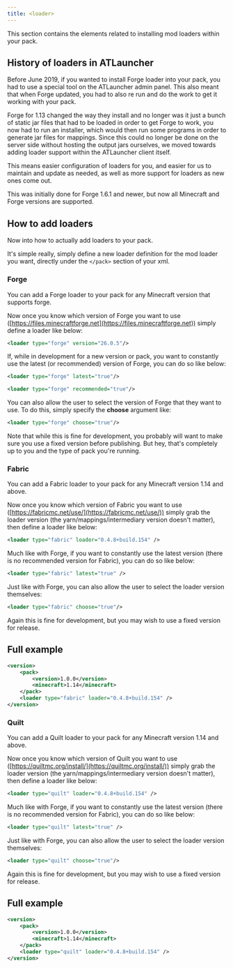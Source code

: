 ```yaml
---
title: <loader>
---
```


This section contains the elements related to installing mod loaders within your pack.

## History of loaders in ATLauncher

Before June 2019, if you wanted to install Forge loader into your pack, you had to use a special tool on the ATLauncher
admin panel. This also meant that when Forge updated, you had to also re run and do the work to get it working with your
pack.

Forge for 1.13 changed the way they install and no longer was it just a bunch of static jar files that had to be loaded
in order to get Forge to work, you now had to run an installer, which would then run some programs in order to generate
jar files for mappings. Since this could no longer be done on the server side without hosting the output jars ourselves,
we moved towards adding loader support within the ATLauncher client itself.

This means easier configuration of loaders for you, and easier for us to maintain and update as needed, as well as more
support for loaders as new ones come out.

This was initially done for Forge 1.6.1 and newer, but now all Minecraft and Forge versions are supported.

## How to add loaders

Now into how to actually add loaders to your pack.

It's simple really, simply define a new loader definition for the mod loader you want, directly under the `</pack>`
section of your xml.

### Forge

You can add a Forge loader to your pack for any Minecraft version that supports forge.

Now once you know which version of Forge you want to use
([https://files.minecraftforge.net](https://files.minecraftforge.net)) simply define a loader like below:

```xml
<loader type="forge" version="26.0.5"/>
```

If, while in development for a new version or pack, you want to constantly use the latest (or recommended) version of
Forge, you can do so like below:

```xml
<loader type="forge" latest="true"/>
```

```xml
<loader type="forge" recommended="true"/>
```

You can also allow the user to select the version of Forge that they want to use. To do this, simply specify the
**choose** argument like:

```xml
<loader type="forge" choose="true"/>
```

Note that while this is fine for development, you probably will want to make sure you use a fixed version before
publishing. But hey, that's completely up to you and the type of pack you're running.

### Fabric

You can add a Fabric loader to your pack for any Minecraft version 1.14 and above.

Now once you know which version of Fabric you want to use ([https://fabricmc.net/use/](https://fabricmc.net/use/))
simply grab the loader version (the yarn/mappings/intermediary version doesn't matter), then define a loader like below:

```xml
<loader type="fabric" loader="0.4.8+build.154" />
```

Much like with Forge, if you want to constantly use the latest version (there is no recommended version for Fabric), you
can do so like below:

```xml
<loader type="fabric" latest="true" />
```

Just like with Forge, you can also allow the user to select the loader version themselves:

```xml
<loader type="fabric" choose="true"/>
```

Again this is fine for development, but you may wish to use a fixed version for release.

## Full example

```xml
<version>
    <pack>
        <version>1.0.0</version>
        <minecraft>1.14</minecraft>
    </pack>
    <loader type="fabric" loader="0.4.8+build.154" />
</version>
```

### Quilt

You can add a Quilt loader to your pack for any Minecraft version 1.14 and above.

Now once you know which version of Quilt you want to use ([https://quiltmc.org/install/](https://quiltmc.org/install/))
simply grab the loader version (the yarn/mappings/intermediary version doesn't matter), then define a loader like below:

```xml
<loader type="quilt" loader="0.4.8+build.154" />
```

Much like with Forge, if you want to constantly use the latest version (there is no recommended version for Fabric), you
can do so like below:

```xml
<loader type="quilt" latest="true" />
```

Just like with Forge, you can also allow the user to select the loader version themselves:

```xml
<loader type="quilt" choose="true"/>
```

Again this is fine for development, but you may wish to use a fixed version for release.

## Full example

```xml
<version>
    <pack>
        <version>1.0.0</version>
        <minecraft>1.14</minecraft>
    </pack>
    <loader type="quilt" loader="0.4.8+build.154" />
</version>
```
